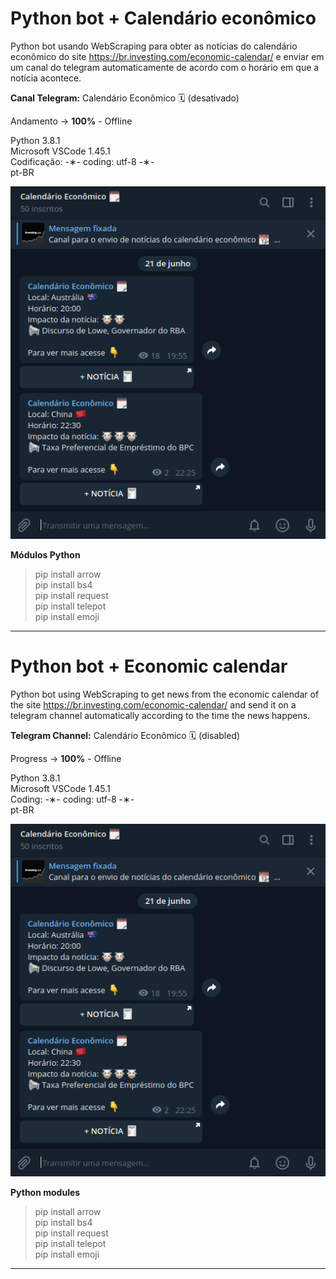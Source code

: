 # Python bot + Calendário econômico

Python bot usando WebScraping para obter as notícias do calendário econômico do site https://br.investing.com/economic-calendar/ e enviar em um canal do telegram automaticamente de acordo com o horário em que a notícia acontece.

<strong>Canal Telegram:</strong> Calendário Econômico 🗓 (desativado)

Andamento -> <strong>100%</strong> - Offline

Python 3.8.1 </br>
Microsoft VSCode 1.45.1 </br>
Codificação: -&lowast;- coding: utf-8 -&lowast;- </br>
pt-BR </br> 

![news-view](https://github.com/alpdias/calendario-economico-python-bot/blob/master/img/news-view.png)

<strong>Módulos Python</strong>

> pip install arrow </br>
> pip install bs4 </br>
> pip install request </br>
> pip install telepot </br>
> pip install emoji </br>

---------------------------------------------------------------------------------------------------------

# Python bot + Economic calendar

Python bot using WebScraping to get news from the economic calendar of the site https://br.investing.com/economic-calendar/ and send it on a telegram channel automatically according to the time the news happens.

<strong>Telegram Channel:</strong> Calendário Econômico 🗓 (disabled)

Progress -> <strong>100%</strong> - Offline

Python 3.8.1 </br>
Microsoft VSCode 1.45.1 </br>
Coding: -&lowast;- coding: utf-8 -&lowast;- </br>
pt-BR </br>

![news-view](https://github.com/alpdias/calendario-economico-python-bot/blob/master/img/news-view.png)

<strong>Python modules</strong>

> pip install arrow </br>
> pip install bs4 </br>
> pip install request </br>
> pip install telepot </br>
> pip install emoji </br>

---------------------------------------------------------------------------------------------------------
